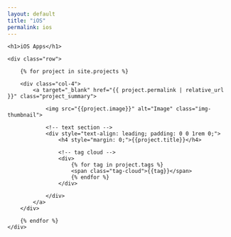 ```yaml
---
layout: default
title: "iOS"
permalink: ios
---
```

<div class="container">

	<h1>iOS Apps</h1>

	<div class="row">

		{% for project in site.projects %}

		<div class="col-4">
			<a target="_blank" href="{{ project.permalink | relative_url }}" class="project_summary">

				<img src="{{project.image}}" alt="Image" class="img-thumbnail">

				<!-- text section -->
				<div style="text-align: leading; padding: 0 0 1rem 0;">
					<h4 style="margin: 0;">{{project.title}}</h4>

					<!-- tag cloud -->
					<div>
						{% for tag in project.tags %}
						<span class="tag-cloud">{{tag}}</span>
						{% endfor %}
					</div>

				</div>
			</a>
		</div>

		{% endfor %}
	</div>
</div>